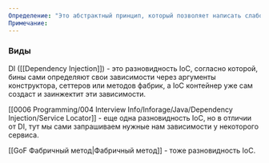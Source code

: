 ```yaml
---
Определение: "Это абстрактный принцип, который позволяет написать слабосвязный код. Суть его в том,\rчто компоненты должны быть как можно сильнее изолированы друг от друга, не полагаясь в своей\rработе на детали конкретных реализаций других компонентов."
Примечание:
---
```

### Виды

DI ([[Dependency Injection]]) - это разновидность IoC, согласно которой, бины сами определяют свои зависимости через аргументы конструктора, сеттеров или методов фабрик, а IoC контейнер уже сам создаст и заинжектит эти зависимости.

[[0006 Programming/004 Interview Info/Inforage/Java/Dependency Injection/Service Locator]] - еще одна разновидность IoC, но в отличии от DI, тут мы сами запрашиваем
нужные нам зависимости у некоторого сервиса.

[[GoF Фабричный метод|Фабричный метод]] - тоже разновидность IoC.

